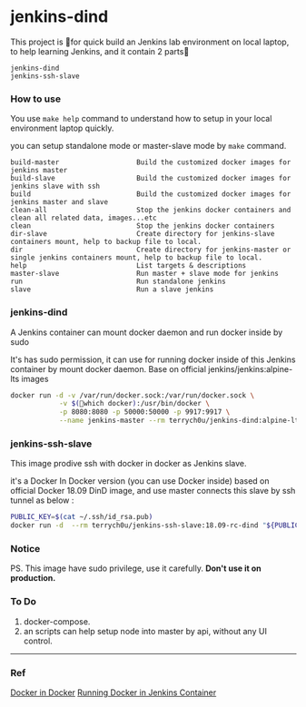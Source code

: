 # jenkins-dind
This project is for quick build an Jenkins lab environment on local laptop, to help learning Jenkins, and it contain 2 parts： 

```
jenkins-dind
jenkins-ssh-slave
```

### How to use

You use `make help` command to understand how to setup in your local environment laptop quickly.

you can setup standalone mode or master-slave mode by `make` command.

```
build-master                   Build the customized docker images for jenkins master
build-slave                    Build the customized docker images for jenkins slave with ssh
build                          Build the customized docker images for jenkins master and slave
clean-all                      Stop the jenkins docker containers and clean all related data, images...etc
clean                          Stop the jenkins docker containers
dir-slave                      Create directory for jenkins-slave containers mount, help to backup file to local.
dir                            Create directory for jenkins-master or single jenkins containers mount, help to backup file to local.
help                           List targets & descriptions
master-slave                   Run master + slave mode for jenkins
run                            Run standalone jenkins
slave                          Run a slave jenkins
```


### jenkins-dind
A Jenkins container can mount docker daemon and run docker inside by sudo

It's has sudo permission, it can use for running docker inside of this Jenkins container by mount docker daemon.
Base on official jenkins/jenkins:alpine-lts images

```bash
docker run -d -v /var/run/docker.sock:/var/run/docker.sock \
            -v $(which docker):/usr/bin/docker \
            -p 8080:8080 -p 50000:50000 -p 9917:9917 \
            --name jenkins-master --rm terrych0u/jenkins-dind:alpine-lts-2.138.2
```

### jenkins-ssh-slave
This image prodive ssh with docker in docker as Jenkins slave.

it's a Docker In Docker version (you can use Docker inside) based on official Docker 18.09 DinD image, and use master connects this slave by ssh tunnel as below :

```bash
PUBLIC_KEY=$(cat ~/.ssh/id_rsa.pub)
docker run -d  --rm terrych0u/jenkins-ssh-slave:18.09-rc-dind "${PUBLIC_KEY}"
```

### Notice
PS. This image have sudo privilege, use it carefully. **Don't use it on production.**


### To Do
1. docker-compose.
2. an scripts can help setup node into master by api, without any UI control.

---
### Ref
[Docker in Docker](https://github.com/jpetazzo/dind)
[Running Docker in Jenkins Container](https://container-solutions.com/running-docker-in-jenkins-in-docker/)
